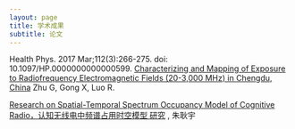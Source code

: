 ```yaml
---
layout: page
title: 学术成果
subtitle: 论文
---
```


Health Phys. 2017 Mar;112(3):266-275. doi: 10.1097/HP.0000000000000599.
[Characterizing and Mapping of Exposure to Radiofrequency Electromagnetic Fields (20-3,000 MHz) in Chengdu, China](https://github.com/kevinsblog/kevinsblog.github.io/blob/master/pdf/Characterizing%20and%20Mapping%20of%20Exposure%20to%20Radiofrequency%20Electromagnetic%20Fields%20(20-3%2C000%20MHz)%20in%20Chengdu%2C%20China.pdf)
Zhu G, Gong X, Luo R.

[Research on Spatial-Temporal Spectrum Occupancy
Model of Cognitive Radio，认知无线电中频谱占用时空模型
研究](https://www.researchgate.net/publication/318405797_Research_on_Spatial-temporal_Spectrum_Occupancy_Modelal)
, 朱耿宇